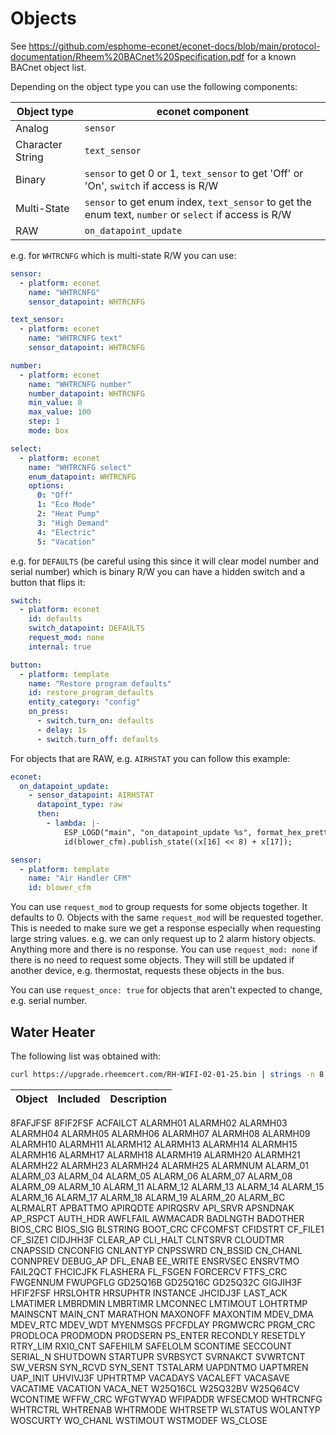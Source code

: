 # Objects

See <https://github.com/esphome-econet/econet-docs/blob/main/protocol-documentation/Rheem%20BACnet%20Specification.pdf> for a known BACnet object list.

Depending on the object type you can use the following components:

Object type | econet component
----------- | ---------
Analog      | `sensor`
Character String | `text_sensor`
Binary      | `sensor` to get 0 or 1, `text_sensor` to get 'Off' or 'On', `switch` if access is R/W
Multi-State | `sensor` to get enum index, `text_sensor` to get the enum text, `number` or `select` if access is R/W
RAW         | `on_datapoint_update`

e.g. for `WHTRCNFG` which is multi-state R/W you can use:

```yaml
sensor:
  - platform: econet
    name: "WHTRCNFG"
    sensor_datapoint: WHTRCNFG

text_sensor:
  - platform: econet
    name: "WHTRCNFG text"
    sensor_datapoint: WHTRCNFG

number:
  - platform: econet
    name: "WHTRCNFG number"
    number_datapoint: WHTRCNFG
    min_value: 0
    max_value: 100
    step: 1
    mode: box

select:
  - platform: econet
    name: "WHTRCNFG select"
    enum_datapoint: WHTRCNFG
    options:
      0: "Off"
      1: "Eco Mode"
      2: "Heat Pump"
      3: "High Demand"
      4: "Electric"
      5: "Vacation"
```

e.g. for `DEFAULTS` (be careful using this since it will clear model number and serial number) which is binary R/W you can have a hidden switch and a button that flips it:

```yaml
switch:
  - platform: econet
    id: defaults
    switch_datapoint: DEFAULTS
    request_mod: none
    internal: true

button:
  - platform: template
    name: "Restore program defaults"
    id: restore_program_defaults
    entity_category: "config"
    on_press:
      - switch.turn_on: defaults
      - delay: 1s
      - switch.turn_off: defaults
```

For objects that are RAW, e.g. `AIRHSTAT` you can follow this example:

```yaml
econet:
  on_datapoint_update:
    - sensor_datapoint: AIRHSTAT
      datapoint_type: raw
      then:
        - lambda: |-
            ESP_LOGD("main", "on_datapoint_update %s", format_hex_pretty(x).c_str());
            id(blower_cfm).publish_state((x[16] << 8) + x[17]);

sensor:
  - platform: template
    name: "Air Handler CFM"
    id: blower_cfm
```

You can use `request_mod` to group requests for some objects together. It defaults to 0. Objects with the same `request_mod` will be requested together. This is needed to make sure we get a response especially when requesting large string values. e.g. we can only request up to 2 alarm history objects. Anything more and there is no response. You can use `request_mod: none` if there is no need to request some objects. They will still be updated if another device, e.g. thermostat, requests these objects in the bus.

You can use `request_once: true` for objects that aren't expected to change, e.g. serial number.

## Water Heater

The following list was obtained with:
```bash
curl https://upgrade.rheemcert.com/RH-WIFI-02-01-25.bin | strings -n 8 | grep -E '^[_A-Z0-9]{8}$' | sort -u
```

Object | Included | Description
------ | -------- | -----------
8FAFJFSF
8FIF2FSF
ACFAILCT
ALARMH01
ALARMH02
ALARMH03
ALARMH04
ALARMH05
ALARMH06
ALARMH07
ALARMH08
ALARMH09
ALARMH10
ALARMH11
ALARMH12
ALARMH13
ALARMH14
ALARMH15
ALARMH16
ALARMH17
ALARMH18
ALARMH19
ALARMH20
ALARMH21
ALARMH22
ALARMH23
ALARMH24
ALARMH25
ALARMNUM
ALARM_01
ALARM_03
ALARM_04
ALARM_05
ALARM_06
ALARM_07
ALARM_08
ALARM_09
ALARM_10
ALARM_11
ALARM_12
ALARM_13
ALARM_14
ALARM_15
ALARM_16
ALARM_17
ALARM_18
ALARM_19
ALARM_20
ALARM_BC
ALRMALRT
APBATTMO
APIRQDTE
APIRQSRV
API_SRVR
APSNDNAK
AP_RSPCT
AUTH_HDR
AWFLFAIL
AWMACADR
BADLNGTH
BADOTHER
BIOS_CRC
BIOS_SIG
BLSTRING
BOOT_CRC
CFCOMFST
CFIDSTRT
CF_FILE1
CF_SIZE1
CIDJHH3F
CLEAR_AP
CLI_HALT
CLNTSRVR
CLOUDTMR
CNAPSSID
CNCONFIG
CNLANTYP
CNPSSWRD
CN_BSSID
CN_CHANL
CONNPREV
DEBUG_AP
DFL_ENAB
EE_WRITE
ENSRVSEC
ENSRVTMO
FAIL2QCT
FHCICJFK
FLASHERA
FL_FSGEN
FORCERCV
FTFS_CRC
FWGENNUM
FWUPGFLG
GD25Q16B
GD25Q16C
GD25Q32C
GIGJIH3F
HFIF2FSF
HRSLOHTR
HRSUPHTR
INSTANCE
JHCIDJ3F
LAST_ACK
LMATIMER
LMBRDMIN
LMBRTIMR
LMCONNEC
LMTIMOUT
LOHTRTMP
MAINSCNT
MAIN_CNT
MARATHON
MAXONOFF
MAXONTIM
MDEV_DMA
MDEV_RTC
MDEV_WDT
MYENMSGS
PFCFDLAY
PRGMWCRC
PRGM_CRC
PRODLOCA
PRODMODN
PRODSERN
PS_ENTER
RECONDLY
RESETDLY
RTRY_LIM
RXI0_CNT
SAFEHILM
SAFELOLM
SCONTIME
SECCOUNT
SERIAL_N
SHUTDOWN
STARTUPR
SVRBSYCT
SVRNAKCT
SVWRTCNT
SW_VERSN
SYN_RCVD
SYN_SENT
TSTALARM
UAPDNTMO
UAPTMREN
UAP_INIT
UHVIVJ3F
UPHTRTMP
VACADAYS
VACALEFT
VACASAVE
VACATIME
VACATION
VACA_NET
W25Q16CL
W25Q32BV
W25Q64CV
WCONTIME
WFFW_CRC
WFGTWYAD
WFIPADDR
WFSECMOD
WHTRCNFG
WHTRCTRL
WHTRENAB
WHTRMODE
WHTRSETP
WLSTATUS
WOLANTYP
WOSCURTY
WO_CHANL
WSTIMOUT
WSTMODEF
WS_CLOSE
